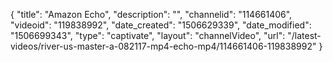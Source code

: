 {
    "title": "Amazon Echo",
    "description": "",
    "channelid": "114661406",
    "videoid": "119838992",
    "date_created": "1506629339",
    "date_modified": "1506699343",
    "type": "captivate",
    "layout": "channelVideo",
    "url": "\/latest-videos\/river-us-master-a-082117-mp4-echo-mp4\/114661406-119838992"
}